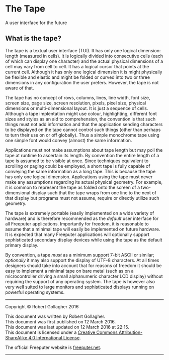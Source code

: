 <meta http-equiv="content-type" content="text/html;charset=utf-8">

# The Tape

A user interface for the future

## What is the tape?

The tape is a textual user interface (TUI). It has only one logical dimension: length (measured in cells). It is logically divided into consecutive cells (each of which can display one character) and the actual physical dimensions of a cell may vary from cell to cell. It has a logical cursor that points at the current cell. Although it has only one logical dimension it is might physically be flexible and elastic and might be folded or curved into two or three dimensions in any configuration the user prefers. However, the tape is not aware of that.

The tape has no concept of rows, columns, lines, line width, font size, screen size, page size, screen resolution, pixels, pixel size, physical dimensions or multi-dimensional layout. It is just a sequence of cells. Although a tape implentation might use colour, highlighting, different font sizes and styles as an aid to comprehension, the convention is that such things must not add information and that the application sending characters to be displayed on the tape cannot control such things (other than perhaps to turn their use on or off globally). Thus a simple monochrome tape using one simple font would convey (almost) the same information.

Applications must not make assumptions about tape length but may poll the tape at runtime to ascertain its length. By convention the entire length of a tape is assumed to be visible at once. Since techniques equivalent to scrolling or paging could be employed, a short tape is fully capable of conveying the same information as a long tape. This is because the tape has only one logical dimension. Applications using the tape must never make any assumptions regarding its actual physical geometry. For example, it is common to represent the tape as folded onto the screen of a two-dimensional display such that the tape wraps from one line to the next of that display but programs must not assume, require or directly utilize such geometry.

The tape is extremely portable (easily implemented on a wide variety of hardware) and is therefore recommended as the *default* user interface for all Freeputer applications. Importantly for freedom, it is reasonable to assume that a minimal tape will easily be implemented on future hardware. It is expected that many Freeputer applications will optionally support sophisticated secondary display devices while using the tape as the default primary display.

By convention, a tape *must* as a minimum support 7-bit ASCII or similar; *optionally* it may also support the display of UTF-8 characters. At all times designers should take into account that for reasons of freedom it should be easy to implement a minimal tape on bare metal (such as on a microcontroller driving a small alphanumeric character LCD display) without requiring the support of any operating system. The tape is however also very well suited to large monitors and sophisticated displays running on powerful operating systems.

---

Copyright © Robert Gollagher 2016  

This document was written by Robert Gollagher.  
This document was first published on 12 March 2016.  
This document was last updated on 12 March 2016 at 22:15.  
This document is licensed under a [Creative Commons Attribution-ShareAlike 4.0 International License](http://creativecommons.org/licenses/by-sa/4.0/).


The official Freeputer website is [freeputer.net](http://www.freeputer.net).

---
